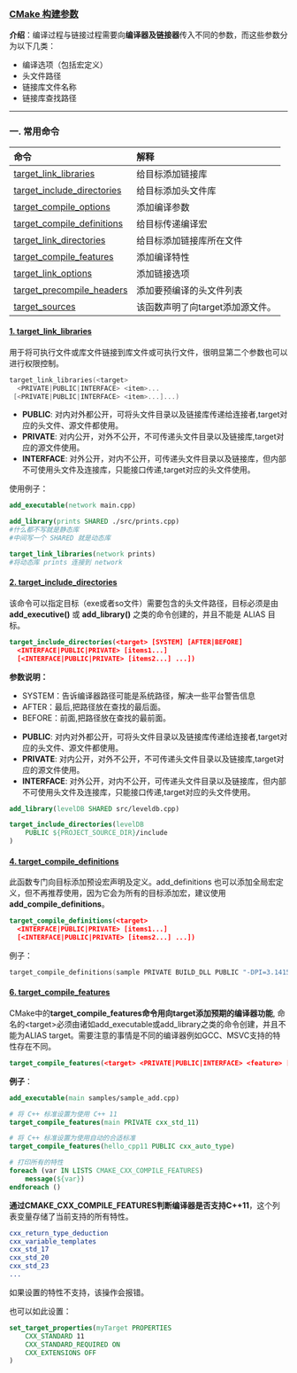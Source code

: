 ###  [CMake 构建参数](#)

**介绍**：编译过程与链接过程需要向**编译器及链接器**传入不同的参数，而这些参数分为以下几类：

- 编译选项（包括宏定义）
- 头文件路径
- 链接库文件名称
- 链接库查找路径

----



### 一. 常用命令



| 命令                                                         | 解释                             |
| :----------------------------------------------------------- | :------------------------------- |
| [target_link_libraries](http://cmake.org.cn/command/target_link_libraries.html) | 给目标添加链接库                 |
| [target_include_directories](http://cmake.org.cn/command/target_include_directories.html) | 给目标添加头文件库               |
| [target_compile_options](http://cmake.org.cn/command/target_compile_options.html) | 添加编译参数                     |
| [target_compile_definitions](http://cmake.org.cn/command/target_compile_definitions.html) | 给目标传递编译宏                 |
| [target_link_directories](http://cmake.org.cn/command/target_link_directories.html) | 给目标添加链接库所在文件         |
| [target_compile_features](http://cmake.org.cn/command/target_compile_features.html) | 添加编译特性                     |
| [target_link_options](http://cmake.org.cn/command/target_link_options.html) | 添加链接选项                     |
| [target_precompile_headers](http://cmake.org.cn/command/target_precompile_headers.html) | 添加要预编译的头文件列表         |
| [target_sources](http://cmake.org.cn/command/target_sources.html) | 该函数声明了向target添加源文件。 |

 

#### [1. target_link_libraries](#)

用于将可执行文件或库文件链接到库文件或可执行文件，很明显第二个参数也可以进行权限控制。

```cpp
target_link_libraries(<target>
  <PRIVATE|PUBLIC|INTERFACE> <item>...
 [<PRIVATE|PUBLIC|INTERFACE> <item>...]...)
```

- **PUBLIC**: 对内对外都公开，可将头文件目录以及链接库传递给连接者,target对应的头文件、源文件都使用。
- **PRIVATE**: 对内公开，对外不公开，不可传递头文件目录以及链接库,target对应的源文件使用。
- **INTERFACE**: 对外公开，对内不公开，可传递头文件目录以及链接库，但内部不可使用头文件及连接库，只能接口传递,target对应的头文件使用。

使用例子：

```cmake
add_executable(network main.cpp)

add_library(prints SHARED ./src/prints.cpp)
#什么都不写就是静态库
#中间写一个 SHARED 就是动态库

target_link_libraries(network prints)
#将动态库 prints 连接到 network
```





#### [2. target_include_directories](#)

该命令可以指定目标（exe或者so文件）需要包含的头文件路径，目标必须是由 **add_executive()** 或 **add_library()** 之类的命令创建的，并且不能是 ALIAS 目标。

```cmake
target_include_directories(<target> [SYSTEM] [AFTER|BEFORE]
  <INTERFACE|PUBLIC|PRIVATE> [items1...]
  [<INTERFACE|PUBLIC|PRIVATE> [items2...] ...])
```

**参数说明：**

* SYSTEM：告诉编译器路径可能是系统路径，解决一些平台警告信息
* AFTER：最后,把路径放在查找的最后面。
* BEFORE：前面,把路径放在查找的最前面。

- **PUBLIC**: 对内对外都公开，可将头文件目录以及链接库传递给连接者,target对应的头文件、源文件都使用。
- **PRIVATE**: 对内公开，对外不公开，不可传递头文件目录以及链接库,target对应的源文件使用。
- **INTERFACE**: 对外公开，对内不公开，可传递头文件目录以及链接库，但内部不可使用头文件及连接库，只能接口传递,target对应的头文件使用。

 

```cmake
add_library(levelDB SHARED src/leveldb.cpp)

target_include_directories(levelDB 
	PUBLIC ${PROJECT_SOURCE_DIR}/include
)
```



#### [4. target_compile_definitions](#)

此函数专门向目标添加预设宏声明及定义。add_definitions	也可以添加全局宏定义，但不再推荐使用，因为它会为所有的目标添加宏，建议使用**add_compile_definitions**。



```cmake
target_compile_definitions(<target>
  <INTERFACE|PUBLIC|PRIVATE> [items1...]
  [<INTERFACE|PUBLIC|PRIVATE> [items2...] ...])

```

例子：

```cpp
target_compile_definitions(sample PRIVATE BUILD_DLL PUBLIC "-DPI=3.14159")
```



#### [6. target_compile_features](#)

 CMake中的**target_compile_features命令用向target添加预期的编译器功能**,  命名的\<target\>必须由诸如add_executable或add_library之类的命令创建，并且不能为ALIAS target。需要注意的事情是不同的编译器例如GCC、MSVC支持的特性存在不同。

```cmake
target_compile_features(<target> <PRIVATE|PUBLIC|INTERFACE> <feature> [...])
```

**例子**：

```cmake
add_executable(main samples/sample_add.cpp)

# 将 C++ 标准设置为使用 C++ 11
target_compile_features(main PRIVATE cxx_std_11)

# 将 C++ 标准设置为使用自动的合适标准
target_compile_features(hello_cpp11 PUBLIC cxx_auto_type)

# 打印所有的特性
foreach (var IN LISTS CMAKE_CXX_COMPILE_FEATURES)
    message(${var})
endforeach ()
```

**通过CMAKE_CXX_COMPILE_FEATURES判断编译器是否支持C++11**，这个列表变量存储了当前支持的所有特性。

```cmake
cxx_return_type_deduction
cxx_variable_templates
cxx_std_17
cxx_std_20
cxx_std_23
...
```

如果设置的特性不支持，该操作会报错。	

也可以如此设置：

```cmake
set_target_properties(myTarget PROPERTIES
    CXX_STANDARD 11
    CXX_STANDARD_REQUIRED ON
    CXX_EXTENSIONS OFF
)
```

